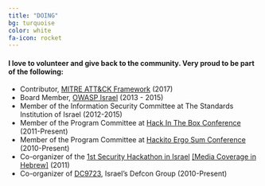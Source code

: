 ```yaml
---
title: "DOING"
bg: turquoise
color: white
fa-icon: rocket
---
```


#### I love to volunteer and give back to the community. Very proud to be part of the following:

- Contributor, [MITRE ATT&CK Framework](https://attack.mitre.org/wiki/Main_Page) (2017)
- Board Member, [OWASP Israel](https://www.owasp.org/index.php/Category:Israel) (2013 - 2015)
- Member of the Information Security Committee at The Standards Institution of Israel (2012-2015)
- Member of the Program Committee at [Hack In The Box Conference](http://www.hitb.org/) (2011-Present)
- Member of the Program Committee at [Hackito Ergo Sum Conference](http://2015.hackitoergosum.org/) (2010-Present)
- Co-organizer of the [1st Security Hackathon in Israel](https://forum.defcon.org/forum/general-area/local-meetings-other-events/13278-dc9723-1st-hackathon-event) [[Media Coverage in Hebrew]](https://www.globes.co.il/news/article.aspx?did=1000658245) (2011)
- Co-organizer of [DC9723](http://www.dc9723.org), Israel’s Defcon Group (2010-Present)
